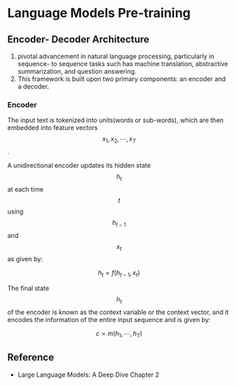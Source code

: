 # Language Models Pre-training

## Encoder- Decoder Architecture

1. pivotal advancement in natural language processing, particularly in sequence- to sequence tasks such has machine translation, abstractive summarization, and question answering.
2. This framework is built upon two primary components: an encoder and a decoder.

### Encoder

The input text is tokenized into units(words or sub-words), which are then embedded into feature vectors $$x_1, x_2, \cdots, x_T$$.&#x20;

A unidirectional encoder updates its hidden state $$h_t$$ at each time $$t$$ using $$h_{t-1}$$ and $$x_t$$ as given by:

$$h_t = f(h_{t-1}, x_t)$$

The final state $$h_t$$ of the encoder is known as the context variable or the context vector, and it encodes the information of the entire input sequence and is given by:

$$c= m(h_1, \cdots, h_T)$$













## Reference

* Large Language Models: A Deep Dive Chapter 2
